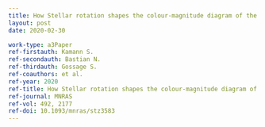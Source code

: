 ```yaml
---
title: How Stellar rotation shapes the colour-magnitude diagram of the massive intermediate-age star cluster NGC 1846
layout: post
date: 2020-02-30

work-type: a3Paper
ref-firstauth: Kamann S.
ref-secondauth: Bastian N.
ref-thirdauth: Gossage S.
ref-coauthors: et al.
ref-year: 2020
ref-title: How Stellar rotation shapes the colour-magnitude diagram of the massive intermediate-age star cluster NGC 1846
ref-journal: MNRAS
ref-vol: 492, 2177
ref-doi: 10.1093/mnras/stz3583
---
```

